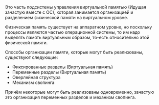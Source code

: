 Это часть подсистемы управления виртуальной памятью (Идущая зачастую вместе с ОС), которая занимается организацией и разделением физической памяти на виртуальном уровне.

Физическая память существует на аппаратном уровне, но поскольку процессы являются частью операционной системы, то им надо выделять память виртуальным образом, то-есть относительно этой физической памяти.

Способы организации памяти, которые могут быть реализованы, существуют следующие:
- Фиксированные разделы (Виртуальная память)
- Переменные разделы (Виртуальная память)
- Оверлейная структура
- Механизм свопинга

Причём некоторые могут быть реализованы одновременно, зачастую это организация переменных разделов и механизм свопинга.